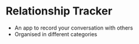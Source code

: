 # Relationship Tracker
- An app to record your conversation with others
- Organised in different categories
